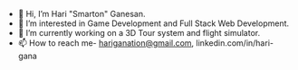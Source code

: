 - 👋 Hi, I’m Hari "Smarton" Ganesan.
- 👀 I’m interested in Game Development and Full Stack Web Development.
- 🌱 I’m currently working on a 3D Tour system and flight simulator.
- 📫 How to reach me- hariganation@gmail.com, linkedin.com/in/hari-gana
